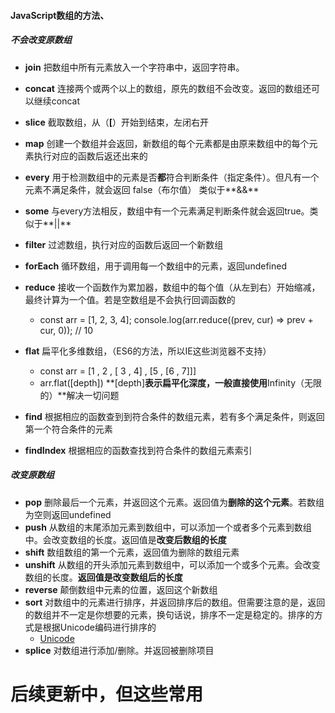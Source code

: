 #### JavaScript数组的方法、

##### 不会改变原数组

- **join**   把数组中所有元素放入一个字符串中，返回字符串。
- **concat**    连接两个或两个以上的数组，原先的数组不会改变。返回的数组还可以继续concat
- **slice**   截取数组，从（**[**）开始到结束，左闭右开
- **map**  创建一个数组并会返回，新数组的每个元素都是由原来数组中的每个元素执行对应的函数后返还出来的
- **every**  用于检测数组中的元素是否**都**符合判断条件（指定条件）。但凡有一个元素不满足条件，就会返回                    false（布尔值）   类似于**&&**
- **some**   与every方法相反，数组中有一个元素满足判断条件就会返回true。类似于**||**

- **filter**  过滤数组，执行对应的函数后返回一个新数组
- **forEach**   循环数组，用于调用每一个数组中的元素，返回undefined
- **reduce**    接收一个函数作为累加器，数组中的每个值（从左到右）开始缩减，最终计算为一个值。若是空数组是不会执行回调函数的
  - const arr = [1, 2, 3, 4];    console.log(arr.reduce((prev, cur) => prev + cur, 0)); // 10
- **flat**   扁平化多维数组，（ES6的方法，所以IE这些浏览器不支持）
  - const arr = [1 , 2 , [ 3 , 4] , [5 , [6 , 7]]]
  - arr.flat([depth])  **[depth]**表示扁平化深度，一般直接使用**Infinity（无限的）**解决一切问题
- **find**   根据相应的函数查到到符合条件的数组元素，若有多个满足条件，则返回第一个符合条件的元素
- **findIndex**  根据相应的函数查找到符合条件的数组元素索引

##### 改变原数组

- **pop**  删除最后一个元素，并返回这个元素。返回值为**删除的这个元素**。若数组为空则返回undefined
- **push**   从数组的末尾添加元素到数组中，可以添加一个或者多个元素到数组中。会改变数组的长度。返回值是**改变后数组的长度**
- **shift**   数组数组的第一个元素，返回值为删除的数组元素
- **unshift**   从数组的开头添加元素到数组中，可以添加一个或多个元素。会改变数组的长度。**返回值是改变数组后的长度**
- **reverse**  颠倒数组中元素的位置，返回这个新数组
- **sort**    对数组中的元素进行排序，并返回排序后的数组。但需要注意的是，返回的数组并不一定是你想要的元素，换句话说，排序不一定是稳定的。排序的方式是根据Unicode编码进行排序的
  - [Unicode](https://juejin.cn/post/6844904159314116622)
- **splice**  对数组进行添加/删除。并返回被删除项目

 

# 后续更新中，但这些常用
